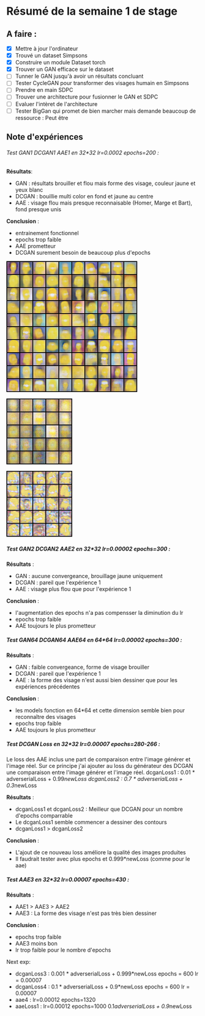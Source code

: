 # Résumé de la semaine 1 de stage


## A faire :

- [x]  Mettre à jour l'ordinateur
- [x]  Trouvé un dataset Simpsons
- [x]  Construire un module Dataset torch
- [x]  Trouver un GAN efficace sur le dataset
- [ ] Tunner le GAN jusqu'à avoir un résultats concluant
- [ ] Tester CycleGAN pour transformer des visages humain en Simpsons
- [ ] Prendre en main SDPC
- [ ] Trouver une architecture pour fusionner le GAN et SDPC
- [ ] Evaluer l'intèret de l'architecture
- [ ] Tester BigGan qui promet de bien marcher mais demande beaucoup de ressource : Peut être

## Note d'expériences

###### Test GAN1 DCGAN1 AAE1 en 32*32 lr=0.0002 epochs=200 :

__Résultats__:
  - GAN : résultats brouiller et flou mais forme des visage, couleur jaune et yeux blanc
  - DCGAN : bouillie multi color en fond et jaune au centre
  - AAE : visage flou mais presque reconnaisable (Homer, Marge et Bart), fond presque unis


__Conclusion__ :
  - entrainement fonctionnel
  - epochs trop faible
  - AAE prometteur
  - DCGAN surement besoin de beaucoup plus d'epochs

![W1_aae final](W1_aae/final.png "AAE")

![W1_gan final](W1_gan/final.png "GAN")

![W1_dcgan final](W1_dcgan/final.png "DCGAN")


##### Test GAN2 DCGAN2 AAE2 en 32*32 lr=0.00002 epochs=300 :

__Résultats__ :
  - GAN : aucune convergeance, brouillage jaune uniquement
  - DCGAN : pareil que l'expérience 1
  - AAE : visage plus flou que pour l'expérience 1

__Conclusion__ :
  - l'augmentation des epochs n'a pas compensser la diminution du lr
  - epochs trop faible
  - AAE toujours le plus prometteur

##### Test GAN64 DCGAN64 AAE64 en 64*64 lr=0.00002 epochs=300 :

__Résultats__ :
  - GAN : faible convergeance, forme de visage brouiller
  - DCGAN : pareil que l'expérience 1
  - AAE : la forme des visage n'est aussi bien dessiner que pour les expériences précédentes

__Conclusion__ :
  - les models fonction en 64*64 et cette dimension semble bien pour reconnaître des visages
  - epochs trop faible
  - AAE toujours le plus prometteur

##### Test DCGAN Loss en 32*32 lr=0.00007 epochs=280-266 :
Le loss des AAE inclus une part de comparaison entre l'image générer et l'image réel.
Sur ce principe j'ai ajouter au loss du générateur des DCGAN une comparaison entre l'image générer et l'image réel.
dcganLoss1 : 0.01 * adverserialLoss + 0.99*newLoss
dcganLoss2 : 0.7 * adverserialLoss + 0.3*newLoss

__Résultats__ :
  - dcganLoss1 et dcganLoss2 : Meilleur que DCGAN pour un nombre d'epochs comparrable
  - Le dcganLoss1 semble commencer a dessiner des contours
  - dcganLoss1 > dcganLoss2

__Conclusion__ :
  - L'ajout de ce nouveau loss améliore la qualité des images produites
  - Il faudrait tester avec plus epochs et 0.999*newLoss (comme pour le aae)

##### Test AAE3 en 32*32 lr=0.00007 epochs=430 :

__Résultats__ :
  - AAE1 > AAE3 > AAE2
   - AAE3 : La forme des visage n'est pas très bien dessiner

__Conclusion__ :
  - epochs trop faible
  - AAE3 moins bon
  - lr trop faible pour le nombre d'epochs


Next exp:
* dcganLoss3 : 0.001 * adverserialLoss + 0.999*newLoss epochs = 600 lr = 0.00007
* dcganLoss4 : 0.1 * adverserialLoss + 0.9*newLoss epochs = 600 lr = 0.00007
* aae4 : lr=0.00012 epochs=1320
* aaeLoss1 : lr=0.00012 epochs=1000  0.1*adverserialLoss + 0.9*newLoss
